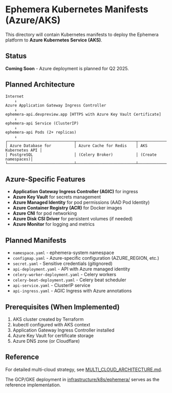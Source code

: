 # Ephemera Kubernetes Manifests (Azure/AKS)

This directory will contain Kubernetes manifests to deploy the Ephemera platform to **Azure Kubernetes Service (AKS)**.

## Status

**Coming Soon** - Azure deployment is planned for Q2 2025.

## Planned Architecture

```
Internet
    ↓
Azure Application Gateway Ingress Controller
    ↓
ephemera-api.devpreview.app [HTTPS with Azure Key Vault Certificate]
    ↓
ephemera-api Service (ClusterIP)
    ↓
ephemera-api Pods (2+ replicas)
    ↓
┌─────────────────────────────┬──────────────────────────┬────────────────────┐
│ Azure Database for          │ Azure Cache for Redis    │ AKS Kubernetes API │
│ PostgreSQL                  │ (Celery Broker)          │ (Create namespaces)│
└─────────────────────────────┴──────────────────────────┴────────────────────┘
```

## Azure-Specific Features

- **Application Gateway Ingress Controller (AGIC)** for ingress
- **Azure Key Vault** for secrets management
- **Azure Managed Identity** for pod permissions (AAD Pod Identity)
- **Azure Container Registry (ACR)** for Docker images
- **Azure CNI** for pod networking
- **Azure Disk CSI Driver** for persistent volumes (if needed)
- **Azure Monitor** for logging and metrics

## Planned Manifests

- `namespace.yaml` - ephemera-system namespace
- `configmap.yaml` - Azure-specific configuration (AZURE_REGION, etc.)
- `secret.yaml` - Sensitive credentials (gitignored)
- `api-deployment.yaml` - API with Azure managed identity
- `celery-worker-deployment.yaml` - Celery workers
- `celery-beat-deployment.yaml` - Celery beat scheduler
- `api-service.yaml` - ClusterIP service
- `api-ingress.yaml` - AGIC Ingress with Azure annotations

## Prerequisites (When Implemented)

1. AKS cluster created by Terraform
2. kubectl configured with AKS context
3. Application Gateway Ingress Controller installed
4. Azure Key Vault for certificate storage
5. Azure DNS zone (or Cloudflare)

## Reference

For detailed multi-cloud strategy, see [MULTI_CLOUD_ARCHITECTURE.md](../../../MULTI_CLOUD_ARCHITECTURE.md).

The GCP/GKE deployment in [infrastructure/k8s/ephemera/](../ephemera/) serves as the reference implementation.

